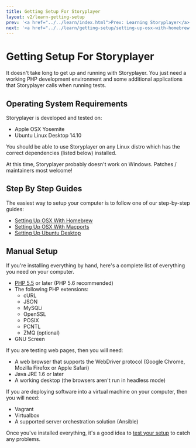 ```yaml
---
title: Getting Setup For Storyplayer
layout: v2/learn-getting-setup
prev: '<a href="../../learn/index.html">Prev: Learning Storyplayer</a>'
next: '<a href="../../learn/getting-setup/setting-up-osx-with-homebrew.html">Next: Setting Up Apple OSX Using Homebrew</a>'
---
```

# Getting Setup For Storyplayer

It doesn't take long to get up and running with Storyplayer. You just need a working PHP development environment and some additional applications that Storyplayer calls when running tests.

## Operating System Requirements

Storyplayer is developed and tested on:

* Apple OSX Yosemite
* Ubuntu Linux Desktop 14.10

You should be able to use Storyplayer on any Linux distro which has the correct dependencies (listed below) installed.

At this time, Storyplayer probably doesn't work on Windows. Patches / maintainers most welcome!

## Step By Step Guides

The easiest way to setup your computer is to follow one of our step-by-step guides:

* [Setting Up OSX With Homebrew](setting-up-osx-with-homebrew.html)
* [Setting Up OSX With Macports](setting-up-osx-with-macports.html)
* [Setting Up Ubuntu Desktop](setting-up-ubuntu-desktop.html)

## Manual Setup

If you're installing everything by hand, here's a complete list of everything you need on your computer.

* [PHP 5.5](http://php.net) or later (PHP 5.6 recommended)
* The following PHP extensions:
  * cURL
  * JSON
  * MySQLi
  * OpenSSL
  * POSIX
  * PCNTL
  * ZMQ (optional)
* GNU Screen

If you are testing web pages, then you will need:

* A web browser that supports the WebDriver protocol (Google Chrome, Mozilla Firefox or Apple Safari)
* Java JRE 1.6 or later
* A working desktop (the browsers aren't run in headless mode)

If you are deploying software into a virtual machine on your computer, then you will need:

* Vagrant
* Virtualbox
* A supported server orchestration solution (Ansible)

Once you've installed everything, it's a good idea to [test your setup](testing-your-setup.html) to catch any problems.